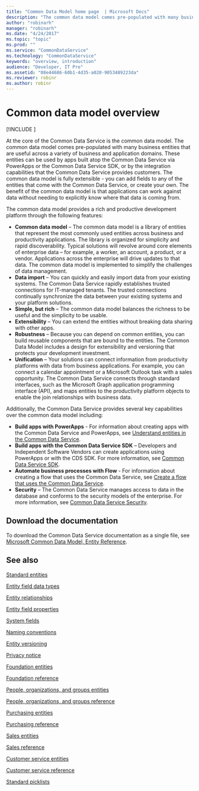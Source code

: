 ```yaml
---
title: "Common Data Model home page  | Microsoft Docs"
description: "The common data model comes pre-populated with many business entities that are useful across a variety of business and application domains."
author: "robinarh"
manager: "robinarh"
ms.date: "4/24/2017"
ms.topic: "topic"
ms.prod: ""
ms.service: "CommonDataService"
ms.technology: "CommonDataService"
keywords: "overview, introduction"
audience: "Developer, IT Pro"
ms.assetid: "08e44686-60b1-4d35-a020-9053489223da"
ms.reviewer: robinr
ms.author: robinr
---
```


# Common data model overview

[!INCLUDE [](../includes/new-version.md)]


At the core of the  Common Data Service is the common data model.  The common data model comes pre-populated with many business entities that are useful across a variety of business and application domains.  These entities can be used by apps built atop the Common Data Service via PowerApps or the Common Data Service SDK, or by the integration capabilities that the Common Data Service provides customers.  The common data model is fully extensible - you can add fields to any of the entities that come with the Common Data Service, or create your own. The benefit of the common data model is that applications can work against data without needing to explicitly know where that data is coming from.  

The common data model provides a rich and productive development platform through the following features: 

* __Common data model__ – The common data model is a library of entities that represent the most commonly used entities across business and productivity applications. The library is organized for simplicity and rapid discoverability. Typical solutions will revolve around core elements of enterprise data – for example, a worker, an account, a product, or a vendor. Applications across the enterprise will drive updates to that data. The common data model is implemented to simplify the challenges of data management.
* __Data import__ – You can quickly and easily import data from your existing systems. The Common Data Service rapidly establishes trusted connections for IT-managed tenants. The trusted connections continually synchronize the data between your existing systems and your platform solutions.
* __Simple, but rich__ – The common data model balances the richness to be useful and the simplicity to be usable. 
* __Extensibility__ – You can extend the entities without breaking data sharing with other apps. 
* __Robustness__ – Because you can depend on common entities, you can build reusable components that are bound to the entities. The Common Data Model includes a design for extensibility and versioning that protects your development investment.
* __Unification__ – Your solutions can connect information from productivity platforms with data from business applications. For example, you can connect a calendar appointment or a Microsoft Outlook task with a sales opportunity. The Common Data Service connects through standard interfaces, such as the Microsoft Graph application programming interface (API), and maps entities to the productivity platform objects to enable the join relationships with business data.

Additionally, the Common Data Service provides several key capabilities over the common data model including:

* __Build apps with PowerApps__ - For information about creating apps with the Common Data Service and PowerApps, see [Understand entities in the Common Data Service](https://powerapps.microsoft.com/tutorials/data-platform-intro/ "Understand entities in the Common Data Service").
* __Build apps with the Common Data Service SDK__ – Developers and Independent Software Vendors can create applications using PowerApps or with the CDS SDK. For more information, see [Common Data Service SDK](cds-sdk-home-page.md).
* __Automate business processes with Flow__ - For information about creating a flow that uses the Common Data Service, see [Create a flow that uses the Common Data Service](https://flow.microsoft.com/documentation/common-data-model-intro/ "Create a flow that uses the Common Data Service").
* __Security__ – The Common Data Service manages access to data in the database and conforms to the security models of the enterprise.  For more information, see [Common Data Service Security](security-home-page.md).

## Download the documentation
To download the Common Data Service documentation as a single file, see [Microsoft Common Data Model, Entity Reference](http://download.microsoft.com/download/8/9/5/8956ED58-A9B0-40DF-8CB0-BC13AD8DB6E2/CDMEntityReference.docx "Microsoft Common Data Model, Entity Reference").

## See also

[Standard entities](standard-entities.md)

[Entity field data types](field-data-types.md)

[Entity relationships](relationships.md)

[Entity field properties](field-properties.md)

[System fields](system-fields.md)

[Naming conventions](naming-conventions.md)

[Entity versioning](versioning.md)

[Privacy notice](privacy-notice.md)

[Foundation entities](entities-foundation.md)

[Foundation reference](entity-tables/foundation.md)

[People, organizations, and groups entities](entities-person-organization-group.md)

[People, organizations, and groups reference](entity-tables/person-organization-group.md)

[Purchasing entities](entities-purchasing.md)

[Purchasing reference](entity-tables/purchasing.md)

[Sales entities](entities-sales.md)

[Sales reference](entity-tables/sales.md)

[Customer service entities](entities-customer-service.md)

[Customer service reference](entity-tables/customer-service.md)

[Standard picklists](standard-picklists.md)




